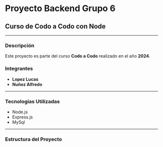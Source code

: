 # Proyecto Backend Grupo 6

## Curso de Codo a Codo con Node

---

### Descripción

Este proyecto es parte del curso **Codo a Codo** realizado en el año **2024**.

### Integrantes

- **Lopez Lucas**
- **Nuñez Alfredo**

---

### Tecnologías Utilizadas

- Node.js
- Express.js
- MySql

---

### Estructura del Proyecto

